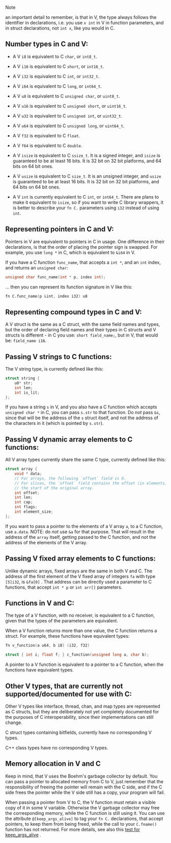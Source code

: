> [!NOTE]
> an important detail to remember, is that in V, the type always follows
> the identifier in declarations, i.e. you use `x int` in V in function parameters,
> and in struct declarations, not `int x`, like you would in C.

## Number types in C and V:

* A V `i8`  is equivalent to C `char`,  or `int8_t`.
* A V `i16` is equivalent to C `short`, or `int16_t`.
* A V `i32` is equivalent to C `int`,   or `int32_t`.
* A V `i64` is equivalent to C `long`,  or `int64_t`.

* A V `u8`  is equivalent to C `unsigned char`,  or `uint8_t`.
* A V `u16` is equivalent to C `unsigned short`, or `uint16_t`.
* A V `u32` is equivalent to C `unsigned int`,   or `uint32_t`.
* A V `u64` is equivalent to C `unsigned long`,  or `uint64_t`.

* A V `f32` is equivalent to C `float`.
* A V `f64` is equivalent to C `double`.

* A V `isize` is equivalent to C `ssize_t`.
It is a signed integer, and `isize` is guaranteed to be at least 16 bits.
It is 32 bit on 32 bit platforms, and 64 bits on 64 bit ones.

* A V `usize` is equivalent to C `size_t`.
It is an unsigned integer, and `usize` is guaranteed to be at least 16 bits.
It is 32 bit on 32 bit platforms, and 64 bits on 64 bit ones.

* A V `int` is currently equivalent to C `int`,  or `int64_t`.
There are plans to make it equivalent to `isize`, so if you want to write C
library wrappers, it is better to describe your `fn C.` parameters using `i32`
instead of using `int`.


## Representing pointers in C and V:
Pointers in V are equivalent to pointers in C in usage.
One difference in their declarations, is that the order of placing the pointer
sign is swapped. For example, you use `long *` in C, which is equivalent to `&i64` in V.

If you have a C function `func_name`, that accepts a `int *`, and an `int` index,
and returns an `unsigned char`:
```c ignore
unsigned char func_name(int * p, index int);
```
... then you can represent its function signature in V like this:

```v ignore
fn C.func_name(p &int, index i32) u8
```


## Representing compound types in C and V:
A V struct is the same as a C struct, with the same field names and
types, but the order of declaring field names and their types in C structs
and V structs is different - in C you use: `short field_name;`, but in V,
that would be: `field_name i16`.

## Passing V strings to C functions:
The V string type, is currently defined like this:
```c
struct string {
    u8* str;
    int len;
    int is_lit;
};
```

If you have a string `s` in V, and you also have a C function which 
accepts `unsigned char *` in C, you can pass `s.str` to that function.
Do *not* pass `&s`, since that will be the address of the `s` struct
itself, and not the address of the characters in it (which is pointed
by `s.str`).


## Passing V dynamic array elements to C functions:
All V array types currently share the same C type, currently defined like this:
```c
struct array {
    void * data;
    // For arrays, the following `offset` field is 0.
    // For slices, the `offset` field contains the offset (in elements) from
    // the start of the original array.
    int offset; 
    int len;
    int cap;
    int flags;
    int element_size;
};
```									
									
If you want to pass a pointer to the elements of a V array `a`, to a C function,
use `a.data`. NOTE: do *not* use `&a` for that purpose. That will result in the address
of the `array` itself, getting passed to the C function, and *not* the address of the
elements of the V array.


## Passing V fixed array elements to C functions:
Unlike dynamic arrays, fixed arrays are the same in both V and C.
The address of the first element of the V fixed array of integers `fa` with
type `[5]i32`, is `&fa[0]` . That address can be directly used a parameter to
C functions, that accept `int * p` or `int arr[]` parameters.


## Functions in V and C:
The type of a V function, with no receiver, is equivalent to a C function, 
given that the types of the parameters are equivalent.

When a V function returns more than one value, the C function returns a struct.
For example, these functions have equivalent types:
```v ignore
fn v_function(a u64, b i8) (i32, f32)
```
```c ignore
struct { int i; float f; } c_function(unsigned long a, char b);
````

A pointer to a V function is equivalent to a pointer to a C function, when the
functions have equivalent types.


## Other V types, that are currently not supported/documented for use with C:
Other V types like interface, thread, chan, and map types are represented
as C structs, but they are deliberately not yet completely documented for the
purposes of C interoperability, since their implementations can still change.

C struct types containing bitfields, currently have no corresponding V types.

C++ class types have no corresponding V types.


## Memory allocation in V and C
Keep in mind, that V uses the Boehm's garbage collector by default. You can pass
a pointer to allocated memory from C to V, just remember that the responsibility
of freeing the pointer will remain with the C side, and if the C side frees the
pointer while the V side still has a copy, your program will fail.

When passing a pointer from V to C, the V function must retain a visible copy
of it in some V variable. Otherwise the V garbage collector may free the
corresponding memory, while the C function is still using it. You can use the
attribute `@[keep_args_alive]` to tag your `fn C.` declarations, that accept
pointers, to keep them from being freed, while the call to your `C.fname()`
function has not returned.
For more details, see also this
[test for keep_args_alive](vlib/v/slow_tests/keep_args_alive_test.c.v) .
